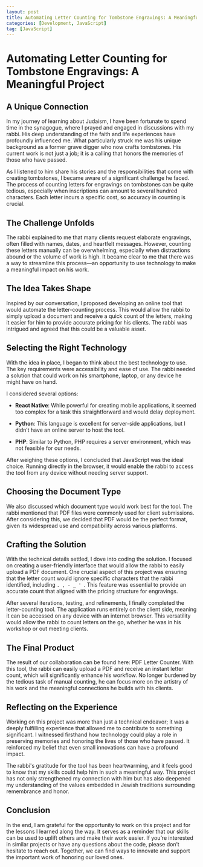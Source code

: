 ```yaml
---
layout: post
title: Automating Letter Counting for Tombstone Engravings: A Meaningful Project.
categories: [Development, JavaScript]
tag: [JavaScript] 
---
```



# Automating Letter Counting for Tombstone Engravings: A Meaningful Project 

## A Unique Connection

In my journey of learning about Judaism, I have been fortunate to spend time in the synagogue, where I prayed and engaged in discussions with my rabbi. His deep understanding of the faith and life experiences have profoundly influenced me. What particularly struck me was his unique background as a former grave digger who now crafts tombstones. His current work is not just a job; it is a calling that honors the memories of those who have passed.

As I listened to him share his stories and the responsibilities that come with creating tombstones, I became aware of a significant challenge he faced. The process of counting letters for engravings on tombstones can be quite tedious, especially when inscriptions can amount to several hundred characters. Each letter incurs a specific cost, so accuracy in counting is crucial.

## The Challenge Unfolds

The rabbi explained to me that many clients request elaborate engravings, often filled with names, dates, and heartfelt messages. However, counting these letters manually can be overwhelming, especially when distractions abound or the volume of work is high. It became clear to me that there was a way to streamline this process—an opportunity to use technology to make a meaningful impact on his work.

## The Idea Takes Shape

Inspired by our conversation, I proposed developing an online tool that would automate the letter-counting process. This would allow the rabbi to simply upload a document and receive a quick count of the letters, making it easier for him to provide accurate pricing for his clients. The rabbi was intrigued and agreed that this could be a valuable asset.

## Selecting the Right Technology

With the idea in place, I began to think about the best technology to use. The key requirements were accessibility and ease of use. The rabbi needed a solution that could work on his smartphone, laptop, or any device he might have on hand.

I considered several options:

- **React Native**: While powerful for creating mobile applications, it seemed too complex for a task this straightforward and would delay deployment.

- **Python**: This language is excellent for server-side applications, but I didn’t have an online server to host the tool.

- **PHP**: Similar to Python, PHP requires a server environment, which was not feasible for our needs.

After weighing these options, I concluded that JavaScript was the ideal choice. Running directly in the browser, it would enable the rabbi to access the tool from any device without needing server support.

## Choosing the Document Type

We also discussed which document type would work best for the tool. The rabbi mentioned that PDF files were commonly used for client submissions. After considering this, we decided that PDF would be the perfect format, given its widespread use and compatibility across various platforms.

## Crafting the Solution

With the technical details settled, I dove into coding the solution. I focused on creating a user-friendly interface that would allow the rabbi to easily upload a PDF document. One crucial aspect of this project was ensuring that the letter count would ignore specific characters that the rabbi identified, including `. , - _ ' `. This feature was essential to provide an accurate count that aligned with the pricing structure for engravings.

After several iterations, testing, and refinements, I finally completed the letter-counting tool. The application runs entirely on the client side, meaning it can be accessed on any device with an internet browser. This versatility would allow the rabbi to count letters on the go, whether he was in his workshop or out meeting clients.

## The Final Product

The result of our collaboration can be found here: PDF Letter Counter. With this tool, the rabbi can easily upload a PDF and receive an instant letter count, which will significantly enhance his workflow. No longer burdened by the tedious task of manual counting, he can focus more on the artistry of his work and the meaningful connections he builds with his clients.

## Reflecting on the Experience

Working on this project was more than just a technical endeavor; it was a deeply fulfilling experience that allowed me to contribute to something significant. I witnessed firsthand how technology could play a role in preserving memories and honoring the lives of those who have passed. It reinforced my belief that even small innovations can have a profound impact.

The rabbi's gratitude for the tool has been heartwarming, and it feels good to know that my skills could help him in such a meaningful way. This project has not only strengthened my connection with him but has also deepened my understanding of the values embedded in Jewish traditions surrounding remembrance and honor.

## Conclusion

In the end, I am grateful for the opportunity to work on this project and for the lessons I learned along the way. It serves as a reminder that our skills can be used to uplift others and make their work easier. If you’re interested in similar projects or have any questions about the code, please don’t hesitate to reach out. Together, we can find ways to innovate and support the important work of honoring our loved ones.

